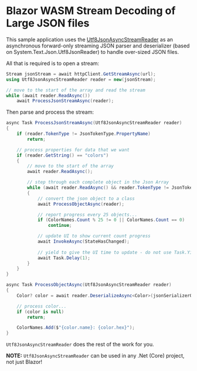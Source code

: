 # Blazor WASM Stream Decoding of Large JSON files

This sample application uses the [Utf8JsonAsyncStreamReader](https://www.nuget.org/packages/Utf8JsonAsyncStreamReader) as an asynchronous forward-only streaming JSON parser and deserializer (based on System.Text.Json.Utf8JsonReader) to handle over-sized JSON files.

All that is required is to open a stream:
```cs
Stream jsonStream = await httpClient.GetStreamAsync(url);
using Utf8JsonAsyncStreamReader reader = new(jsonStream);

// move to the start of the array and read the stream
while (await reader.ReadAsync())
    await ProcessJsonStreamAsync(reader);
```
Then parse and process the stream:
```cs
async Task ProcessJsonStreamAsync(Utf8JsonAsyncStreamReader reader)
{
    if (reader.TokenType != JsonTokenType.PropertyName)
        return;

    // process properties for data that we want
    if (reader.GetString() == "colors")
    {
        // move to the start of the array
        await reader.ReadAsync();

        // step through each complete object in the Json Array
        while (await reader.ReadAsync() && reader.TokenType != JsonTokenType.EndArray)
        {
            // convert the json object to a class
            await ProcessObjectAsync(reader);

            // report progress every 25 objects...
            if (ColorNames.Count % 25 != 0 || ColorNames.Count == 0)
                continue;

            // update UI to show current count progress
            await InvokeAsync(StateHasChanged);
            
            // yield to give the UI time to update - do not use Task.Yield()
            await Task.Delay(1);
        }
    }
}

async Task ProcessObjectAsync(Utf8JsonAsyncStreamReader reader)
{
    Color? color = await reader.DeserializeAsync<Color>(jsonSerializerOptions);

    // process color...
    if (color is null)
        return;

    ColorNames.Add($"{color.name}: {color.hex}");
}
```
`Utf8JsonAsyncStreamReader` does the rest of the work for you.

**NOTE:** `Utf8JsonAsyncStreamReader` can be used in any .Net (Core) project, not just Blazor!